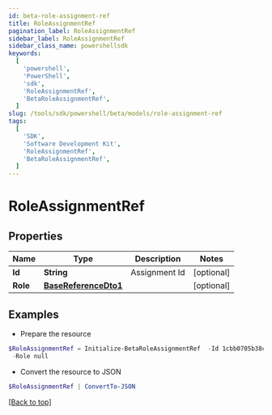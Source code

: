 ```yaml
---
id: beta-role-assignment-ref
title: RoleAssignmentRef
pagination_label: RoleAssignmentRef
sidebar_label: RoleAssignmentRef
sidebar_class_name: powershellsdk
keywords:
  [
    'powershell',
    'PowerShell',
    'sdk',
    'RoleAssignmentRef',
    'BetaRoleAssignmentRef',
  ]
slug: /tools/sdk/powershell/beta/models/role-assignment-ref
tags:
  [
    'SDK',
    'Software Development Kit',
    'RoleAssignmentRef',
    'BetaRoleAssignmentRef',
  ]
---
```


# RoleAssignmentRef

## Properties

| Name | Type | Description | Notes |
| --- | --- | --- | --- |
| **Id** | **String** | Assignment Id | [optional] |
| **Role** | [**BaseReferenceDto1**](base-reference-dto1) |  | [optional] |

## Examples

- Prepare the resource

```powershell
$RoleAssignmentRef = Initialize-BetaRoleAssignmentRef  -Id 1cbb0705b38c4226b1334eadd8874086 `
 -Role null
```

- Convert the resource to JSON

```powershell
$RoleAssignmentRef | ConvertTo-JSON
```

[[Back to top]](#)

